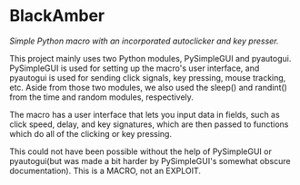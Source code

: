 # BlackAmber
*Simple Python macro with an incorporated autoclicker and key presser.*

This project mainly uses two Python modules, PySimpleGUI and pyautogui. PySimpleGUI is used for setting up the macro's user interface, and pyautogui is used for sending click signals, key pressing, mouse tracking, etc. Aside from those two modules, we also used the sleep() and randint() from the time and random modules, respectively. 

The macro has a user interface that lets you input data in fields, such as click speed, delay, and key signatures, which are then passed to functions which do all of the clicking or key pressing.

This could not have been possible without the help of PySimpleGUI or pyautogui(but was made a bit harder by PySimpleGUI's somewhat obscure documentation).
This is a MACRO, not an EXPLOIT.
